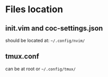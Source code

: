 # Files location


## init.vim and coc-settings.json
should be located at: `~/.config/nvim/`


## tmux.conf
can be at root or `~/.config/tmux/`
